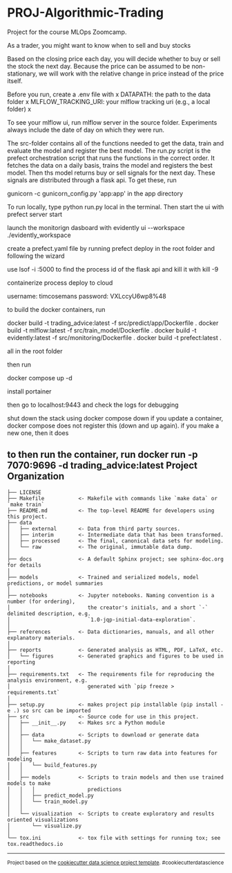 PROJ-Algorithmic-Trading
==============================

Project for the course MLOps Zoomcamp. 

As a trader, you might want to know when to sell and buy stocks

Based on the closing price each day, you will decide whether to buy or sell the stock the next day. 
Because the price can be assumed to be non-stationary, we will work with the relative change in price instead of the price itself.


Before you run, create a .env file with x
DATAPATH: the path to the data folder x
MLFLOW_TRACKING_URI: your mlflow tracking uri (e.g., a local folder) x

To see your mlflow ui, run mlflow server in the source folder. Experiments always include the date of day on which they were run. 


The src-folder contains all of the functions needed to get the data, train and evaluate the model and register the best model. 
The run.py script is the prefect orchestration script that runs the functions in the correct order. It fetches the data on a daily basis, trains the model and registers the best model. Then ths model returns buy or sell signals for the next day. These signals are distributed through a flask api. To get these, run 

gunicorn -c gunicorn_config.py 'app:app' in the app directory

To run locally, type python run.py local in the terminal. Then start the ui with prefect server start

launch the monitorign dasboard with evidently ui --workspace ./evidently_workspace 

create a prefect.yaml file by running prefect deploy in the root folder and following the wizard

use lsof -i :5000 to find the process id of the flask api and kill it with kill -9 <pid>


containerize process
deploy to cloud

username: timcosemans
password: VXLccyU6wp8%48

to build the docker containers, run 

docker build -t trading_advice:latest -f src/predict/app/Dockerfile .
docker build -t mlflow:latest -f src/train_model/Dockerfile .
docker build -t evidently:latest -f src/monitoring/Dockerfile .
docker build -t prefect:latest .


all in the root folder 

then run 

docker compose up -d

install portainer 

then go to localhost:9443 and check the logs for debugging 

shut down the stack using docker compose down
if you update a container, docker compose does not register this (down and up again). if you make a new one, then it does

to then run the container, run docker run -p 7070:9696 -d trading_advice:latest
Project Organization
------------

    ├── LICENSE
    ├── Makefile           <- Makefile with commands like `make data` or `make train`
    ├── README.md          <- The top-level README for developers using this project.
    ├── data
    │   ├── external       <- Data from third party sources.
    │   ├── interim        <- Intermediate data that has been transformed.
    │   ├── processed      <- The final, canonical data sets for modeling.
    │   └── raw            <- The original, immutable data dump.
    │
    ├── docs               <- A default Sphinx project; see sphinx-doc.org for details
    │
    ├── models             <- Trained and serialized models, model predictions, or model summaries
    │
    ├── notebooks          <- Jupyter notebooks. Naming convention is a number (for ordering),
    │                         the creator's initials, and a short `-` delimited description, e.g.
    │                         `1.0-jqp-initial-data-exploration`.
    │
    ├── references         <- Data dictionaries, manuals, and all other explanatory materials.
    │
    ├── reports            <- Generated analysis as HTML, PDF, LaTeX, etc.
    │   └── figures        <- Generated graphics and figures to be used in reporting
    │
    ├── requirements.txt   <- The requirements file for reproducing the analysis environment, e.g.
    │                         generated with `pip freeze > requirements.txt`
    │
    ├── setup.py           <- makes project pip installable (pip install -e .) so src can be imported
    ├── src                <- Source code for use in this project.
    │   ├── __init__.py    <- Makes src a Python module
    │   │
    │   ├── data           <- Scripts to download or generate data
    │   │   └── make_dataset.py
    │   │
    │   ├── features       <- Scripts to turn raw data into features for modeling
    │   │   └── build_features.py
    │   │
    │   ├── models         <- Scripts to train models and then use trained models to make
    │   │   │                 predictions
    │   │   ├── predict_model.py
    │   │   └── train_model.py
    │   │
    │   └── visualization  <- Scripts to create exploratory and results oriented visualizations
    │       └── visualize.py
    │
    └── tox.ini            <- tox file with settings for running tox; see tox.readthedocs.io


--------

<p><small>Project based on the <a target="_blank" href="https://drivendata.github.io/cookiecutter-data-science/">cookiecutter data science project template</a>. #cookiecutterdatascience</small></p>
